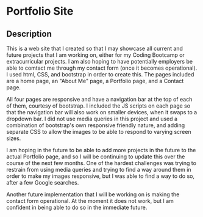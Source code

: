 # Portfolio Site

## Description

This is a web site that I created so that I may showcase all current and future projects that I am working on, either for my Coding Bootcamp or extracurricular projects.  I am also hoping to have potentially employers be able to comtact me through my contact form (once it becomes operational).  I used html, CSS, and bootstrap in order to create this.  The pages included are a home page, an "About Me" page, a Portfolio page, and a Contact page.

All four pages are responsive and have a navigation bar at the top of each of them, courtesy of bootstrap.  I included the JS scripts on each page so that the navigation bar will also work on smaller devices, when it swaps to a dropdown bar.  I did not use media queries in this project and used a combination of bootstrap's own responsive friendly nature, and adding separate CSS to allow the images to be able to respond to varying screen sizes.

I am hoping in the future to be able to add more projects in the future to the actual Portfolio page, and so I will be continuing to update this over the course of the next few months.  One of the hardest challenges was trying to restrain from using media queries and trying to find a way around them in order to make my images responsive, but I was able to find a way to do so, after a few Google searches.

Another future implementation that I will be working on is making the contact form operational.  At the moment it does not work, but I am confident in being able to do so in the immediate future.